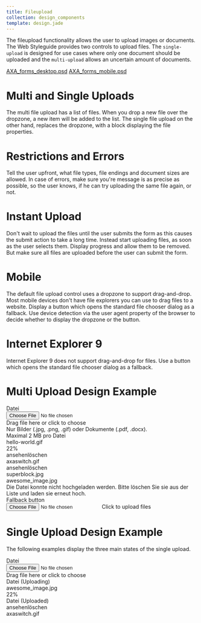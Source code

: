 ```yaml
---
title: Fileupload
collection: design_components
template: design.jade
---
```


The fileupload functionality allows the user to upload images or documents.
The Web Styleguide provides two controls to upload files. The `single-upload`
is designed for use cases where only one document should be uploaded and the
`multi-upload` allows an uncertain amount of documents.

<span class="downloads" >
  <a href="../psd/AXA_forms_desktop.psd" class="downloads__link" >AXA_forms_desktop.psd</a>
  <a href="../psd/AXA_forms_mobile.psd" class="downloads__link" >AXA_forms_mobile.psd</a>
</span>

# Multi and Single Uploads
The multi file upload has a list of files. When you drop a new file over the
dropzone, a new item will be added to the list.
The single file upload on the other hand, replaces the dropzone, with a block
displaying the file properties.

# Restrictions and Errors
Tell the user upfront, what file types, file endings and document sizes are allowed.
In case of errors, make sure you're message is as precise as possible, so the
user knows, if he can try uploading the same file again, or not.

# Instant Upload
Don't wait to upload the files until the user submits the form as this causes
the submit action to take a long time.
Instead start uploading files, as soon as the user selects them. Display progress
and allow them to be removed.
But make sure all files are uploaded before the user can submit the form.

# Mobile
The default file upload control uses a dropzone to support drag-and-drop.
Most mobile devices don't have file explorers you can use to drag files to a
website.
Display a button which opens the standard file chooser dialog as a fallback.
Use device detection via the user agent property of the browser to decide whether
to display the dropzone or the button.

# Internet Explorer 9
Internet Explorer 9 does not support drag-and-drop for files. Use a button which
opens the standard file chooser dialog as a fallback.


# Multi Upload Design Example
<div class="l-container">
  <div class="form">
    <div class="form__group">
      <div class="form__group__label">Datei</div>
      <div class="form__group__control">
        <div class="multi-upload">
          <div class="dropzone">
            <div data-dropzone="dropzone" class="dropzone__container">
              <input type="file" class="dropzone__input"/>
              <div class="dropzone__icon-container"><i class="dropzone__icon icon icon--upload"></i></div>
              <div class="dropzone__text-container">
                <div class="dropzone__text"><span>Drag file here or</span>&nbsp;<a class="dropzone__text__upload-link">click to choose</a></div>
              </div>
            </div>
          </div>
          <div class="multi-upload__remarks">Nur Bilder (.jpg, .png, .gif) oder Dokumente (.pdf, .docx).<br/>Maximal 2 MB pro Datei</div>
          <div class="file-list">
            <div class="file-list__file">
              <div class="progressbar">
                <!-- <div class="progressbar__description">awesome_image.jpg</div> -->
                <div class="progressbar__description">hello-world.gif</div>
                <div class="progressbar__percentage">22%</div>
                <div class="progressbar__progress">
                  <div class="progressbar__progress-background">
                    <div style="width: 22%" class="progressbar__progress-foreground"></div>
                  </div>
                </div>
              </div>
            </div>
            <div class="file-list__file">
              <div class="file-uploaded">
                <div class="file-uploaded__actions"><a class="file-uploaded__actions__action">ansehen</a><a class="file-uploaded__actions__action">löschen</a></div>
                <div class="file-uploaded__title">axaswitch.gif</div>
              </div>
            </div>
            <div class="file-list__file">
              <div class="file-uploaded">
                <div class="file-uploaded__actions"><a class="file-uploaded__actions__action">ansehen</a><a class="file-uploaded__actions__action">löschen</a></div>
                <div class="file-uploaded__title">superblock.jpg</div>
              </div>
            </div>
            <div class="file-list__file">
              <div class="file-error">
                <div class="file-error__progressbar progressbar">
                  <div class="progressbar__description">awesome_image.jpg</div>
                  <div class="progressbar__error"><a class="progressbar__error-icon icon icon--modal-close"></a></div>
                  <div class="progressbar__progress">
                    <div class="progressbar__progress-error"></div>
                  </div>
                </div>
                <div class="file-error__message">
                  Die Datei konnte nicht hochgeladen werden.
                  Bitte löschen Sie sie aus der Liste und laden sie erneut hoch.
                </div>
              </div>
            </div>
          </div>
        </div>
      </div>
    </div>
    <div class="form__group">
      <div class="form__group__label">Fallback button</div>
      <div class="form__group__control">
        <div class="multi-upload">
          <div class="dropzone-fallback">
            <input type="file" class="dropzone-fallback__input"/><a class="dropzone-fallback__button button button--primary"><i class="dropzone-fallback__button__icon icon icon--upload"></i><span class="dropzone-fallback__button__text">Click to upload files</span></a>
          </div>
        </div>
      </div>
    </div>
  </div>
</div>

# Single Upload Design Example
The following examples display the three main states of the single upload.


<div class="form">
  <div class="form__group">
    <div class="form__group__label">Datei</div>
    <div class="form__group__control">
      <div class="single-upload">
        <div class="dropzone">
          <div data-dropzone="dropzone" class="dropzone__container">
            <input type="file" class="dropzone__input"/>
            <div class="dropzone__icon-container"><i class="dropzone__icon icon icon--upload"></i></div>
            <div class="dropzone__text-container">
              <div class="dropzone__text"><span>Drag file here or</span>&nbsp;<a class="dropzone__text__upload-link">click to choose</a></div>
            </div>
          </div>
        </div>
      </div>
    </div>
  </div>
</div>


<div class="form">
  <div class="form__group">
    <div class="form__group__label">Datei (Uploading)</div>
    <div class="form__group__control">
      <div class="single-upload">
        <div class="single-upload__status">
          <div class="single-upload__status__icon-container"><i class="single-upload__status__icon icon icon--upload"></i></div>
          <div class="single-upload__progressbar-container">
            <div class="single-upload__progressbar progressbar">
              <div class="progressbar__description">awesome_image.jpg</div>
              <div class="progressbar__percentage">22%</div>
              <div class="progressbar__progress">
                <div class="progressbar__progress-background">
                  <div style="width: 22%" class="progressbar__progress-foreground"></div>
                </div>
              </div>
            </div>
          </div>
        </div>
      </div>
    </div>
  </div>
</div>


<div class="form">
  <div class="form__group">
    <div class="form__group__label">Datei (Uploaded)</div>
    <div class="form__group__control">
      <div class="single-upload">
        <div class="single-upload__status">
          <div class="single-upload__status__icon-container"><i class="single-upload__status__icon icon icon--upload"></i></div>
          <div class="single-upload__status__uploaded">
            <div class="single-upload__status__uploaded__actions file-uploaded__actions"><a class="file-uploaded__actions__action">ansehen</a><a class="file-uploaded__actions__action">löschen</a></div>
            <div class="single-upload__status__uploaded__title">axaswitch.gif</div>
          </div>
        </div>
      </div>
    </div>
  </div>
</div>

<!-- Copyright AXA Versicherungen AG 2015 -->
